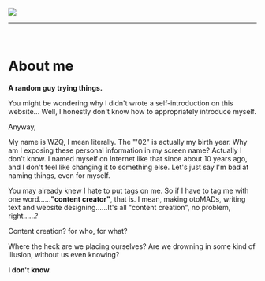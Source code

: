 ![](https://img.wzq02.top/others/aboutme_pic1.webp)

----

<br>

# About me

**A random guy trying things.**

You might be wondering why I didn't wrote a self-introduction on this website... Well, I honestly don't know how to appropriately introduce myself.

Anyway,

My name is WZQ, I mean literally. The "'02" is actually my birth year. Why am I exposing these personal information in my screen name? Actually I don't know. I named myself on Internet like that since about 10 years ago, and I don't feel like changing it to something else. Let's just say I'm bad at naming things, even for myself.

You may already knew I hate to put tags on me. So if I have to tag me with one word......**"content creator"**, that is. I mean, making otoMADs, writing text and website designing......It's all "content creation", no problem, right......?

Content creation? for who, for what?

Where the heck are we placing ourselves? Are we drowning in some kind of illusion, without us even knowing?

**I don't know.**